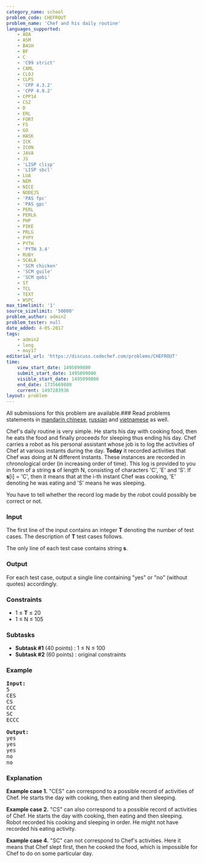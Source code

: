 ```yaml
---
category_name: school
problem_code: CHEFROUT
problem_name: 'Chef and his daily routine'
languages_supported:
    - ADA
    - ASM
    - BASH
    - BF
    - C
    - 'C99 strict'
    - CAML
    - CLOJ
    - CLPS
    - 'CPP 4.3.2'
    - 'CPP 4.9.2'
    - CPP14
    - CS2
    - D
    - ERL
    - FORT
    - FS
    - GO
    - HASK
    - ICK
    - ICON
    - JAVA
    - JS
    - 'LISP clisp'
    - 'LISP sbcl'
    - LUA
    - NEM
    - NICE
    - NODEJS
    - 'PAS fpc'
    - 'PAS gpc'
    - PERL
    - PERL6
    - PHP
    - PIKE
    - PRLG
    - PYPY
    - PYTH
    - 'PYTH 3.4'
    - RUBY
    - SCALA
    - 'SCM chicken'
    - 'SCM guile'
    - 'SCM qobi'
    - ST
    - TCL
    - TEXT
    - WSPC
max_timelimit: '1'
source_sizelimit: '50000'
problem_author: admin2
problem_tester: null
date_added: 4-05-2017
tags:
    - admin2
    - long
    - may17
editorial_url: 'https://discuss.codechef.com/problems/CHEFROUT'
time:
    view_start_date: 1495099800
    submit_start_date: 1495099800
    visible_start_date: 1495099800
    end_date: 1735669800
    current: 1497283936
layout: problem
---
```

All submissions for this problem are available.### Read problems statements in [mandarin chinese](http://www.codechef.com/download/translated/MAY17/mandarin/CHEFROUT.pdf), [russian](http://www.codechef.com/download/translated/MAY17/russian/CHEFROUT.pdf) and [vietnamese](http://www.codechef.com/download/translated/MAY17/vietnamese/CHEFROUT.pdf) as well.

Chef's daily routine is very simple. He starts his day with cooking food, then he eats the food and finally proceeds for sleeping thus ending his day. Chef carries a robot as his personal assistant whose job is to log the activities of Chef at various instants during the day. **Today** it recorded activities that Chef was doing at N different instants. These instances are recorded in chronological order (in increasing order of time). This log is provided to you in form of a string **s** of length N, consisting of characters 'C', 'E' and 'S'. If **s**\[i\] = 'C', then it means that at the i-th instant Chef was cooking, 'E' denoting he was eating and 'S' means he was sleeping.

You have to tell whether the record log made by the robot could possibly be correct or not.

### Input

The first line of the input contains an integer **T** denoting the number of test cases. The description of **T** test cases follows.

The only line of each test case contains string **s**.

### Output

For each test case, output a single line containing "yes" or "no" (without quotes) accordingly.

### Constraints

- 1 ≤ **T** ≤ 20
- 1 ≤ N ≤ 105

### Subtasks

- **Subtask #1** (40 points) : 1 ≤ N ≤ 100
- **Subtask #2** (60 points) : original constraints

### Example

<pre><b>Input:</b>
5
CES
CS
CCC
SC
ECCC

<b>Output:</b>
yes
yes
yes
no
no
</pre>
### Explanation

**Example case 1.** "CES" can correspond to a possible record of activities of Chef. He starts the day with cooking, then eating and then sleeping.

**Example case 2.** "CS" can also correspond to a possible record of activities of Chef. He starts the day with cooking, then eating and then sleeping. Robot recorded his cooking and sleeping in order. He might not have recorded his eating activity.

**Example case 4.** "SC" can not correspond to Chef's activities. Here it means that Chef slept first, then he cooked the food, which is impossible for Chef to do on some particular day.
